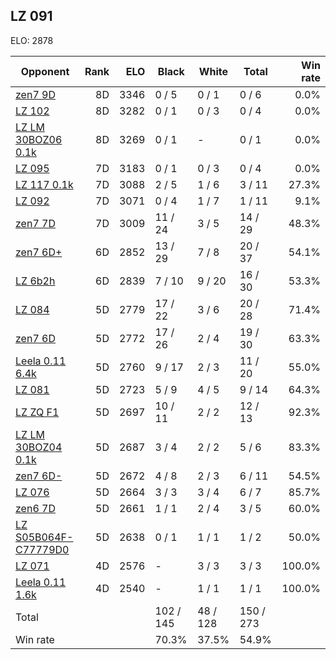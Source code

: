 ## LZ 091 ##

ELO: 2878

Opponent | Rank | ELO | Black | White | Total | Win rate
---------|-----:|----:|-------|-------|-------|-------:
[zen7 9D](zen7%209D.md) | 8D | 3346 | 0 / 5 | 0 / 1 | 0 / 6 | 0.0%
[LZ 102](LZ%20102.md) | 8D | 3282 | 0 / 1 | 0 / 3 | 0 / 4 | 0.0%
[LZ LM 30BOZ06 0.1k](LZ%20LM%2030BOZ06%200.1k.md) | 8D | 3269 | 0 / 1 | - | 0 / 1 | 0.0%
[LZ 095](LZ%20095.md) | 7D | 3183 | 0 / 1 | 0 / 3 | 0 / 4 | 0.0%
[LZ 117 0.1k](LZ%20117%200.1k.md) | 7D | 3088 | 2 / 5 | 1 / 6 | 3 / 11 | 27.3%
[LZ 092](LZ%20092.md) | 7D | 3071 | 0 / 4 | 1 / 7 | 1 / 11 | 9.1%
[zen7 7D](zen7%207D.md) | 7D | 3009 | 11 / 24 | 3 / 5 | 14 / 29 | 48.3%
[zen7 6D+](zen7%206D+.md) | 6D | 2852 | 13 / 29 | 7 / 8 | 20 / 37 | 54.1%
[LZ 6b2h](LZ%206b2h.md) | 6D | 2839 | 7 / 10 | 9 / 20 | 16 / 30 | 53.3%
[LZ 084](LZ%20084.md) | 5D | 2779 | 17 / 22 | 3 / 6 | 20 / 28 | 71.4%
[zen7 6D](zen7%206D.md) | 5D | 2772 | 17 / 26 | 2 / 4 | 19 / 30 | 63.3%
[Leela 0.11 6.4k](Leela%200.11%206.4k.md) | 5D | 2760 | 9 / 17 | 2 / 3 | 11 / 20 | 55.0%
[LZ 081](LZ%20081.md) | 5D | 2723 | 5 / 9 | 4 / 5 | 9 / 14 | 64.3%
[LZ ZQ F1](LZ%20ZQ%20F1.md) | 5D | 2697 | 10 / 11 | 2 / 2 | 12 / 13 | 92.3%
[LZ LM 30BOZ04 0.1k](LZ%20LM%2030BOZ04%200.1k.md) | 5D | 2687 | 3 / 4 | 2 / 2 | 5 / 6 | 83.3%
[zen7 6D-](zen7%206D-.md) | 5D | 2672 | 4 / 8 | 2 / 3 | 6 / 11 | 54.5%
[LZ 076](LZ%20076.md) | 5D | 2664 | 3 / 3 | 3 / 4 | 6 / 7 | 85.7%
[zen6 7D](zen6%207D.md) | 5D | 2661 | 1 / 1 | 2 / 4 | 3 / 5 | 60.0%
[LZ S05B064F-C77779D0](LZ%20S05B064F-C77779D0.md) | 5D | 2638 | 0 / 1 | 1 / 1 | 1 / 2 | 50.0%
[LZ 071](LZ%20071.md) | 4D | 2576 | - | 3 / 3 | 3 / 3 | 100.0%
[Leela 0.11 1.6k](Leela%200.11%201.6k.md) | 4D | 2540 | - | 1 / 1 | 1 / 1 | 100.0%
Total | | | 102 / 145 | 48 / 128 | 150 / 273 | 
Win rate| | | 70.3% | 37.5% | 54.9% | 
